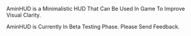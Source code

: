 AminHUD is a Minimalistic HUD That Can Be Used In Game To Improve Visual Clarity.

AminHUD is Currently In Beta Testing Phase. Please Send Feedback.